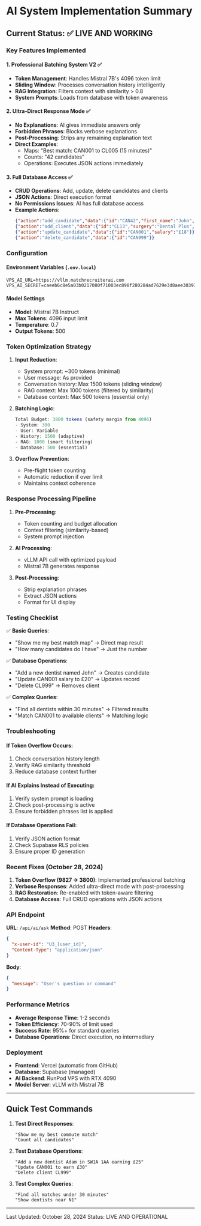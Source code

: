 # AI System Implementation Summary

## Current Status: ✅ LIVE AND WORKING

### Key Features Implemented

#### 1. **Professional Batching System V2** ✅
- **Token Management**: Handles Mistral 7B's 4096 token limit
- **Sliding Window**: Processes conversation history intelligently
- **RAG Integration**: Filters context with similarity > 0.8
- **System Prompts**: Loads from database with token awareness

#### 2. **Ultra-Direct Response Mode** ✅
- **No Explanations**: AI gives immediate answers only
- **Forbidden Phrases**: Blocks verbose explanations
- **Post-Processing**: Strips any remaining explanation text
- **Direct Examples**:
  - Maps: "Best match: CAN001 to CL005 (15 minutes)"
  - Counts: "42 candidates"
  - Operations: Executes JSON actions immediately

#### 3. **Full Database Access** ✅
- **CRUD Operations**: Add, update, delete candidates and clients
- **JSON Actions**: Direct execution format
- **No Permissions Issues**: AI has full database access
- **Example Actions**:
  ```json
  {"action":"add_candidate","data":{"id":"CAN42","first_name":"John","postcode":"SW1A 1AA","role":"Dentist","salary":"£15"}}
  {"action":"add_client","data":{"id":"CL13","surgery":"Dental Plus","postcode":"N1 2BB","role":"Dentist","budget":"£20"}}
  {"action":"update_candidate","data":{"id":"CAN001","salary":"£18"}}
  {"action":"delete_candidate","data":{"id":"CAN999"}}
  ```

### Configuration

#### Environment Variables (`.env.local`)
```
VPS_AI_URL=https://vllm.matchrecruiterai.com
VPS_AI_SECRET=caeeb6c8e5a03b0217080f71003ec898f280284ad7629e3d8aee3039312a2385
```

#### Model Settings
- **Model**: Mistral 7B Instruct
- **Max Tokens**: 4096 input limit
- **Temperature**: 0.7
- **Output Tokens**: 500

### Token Optimization Strategy

1. **Input Reduction**:
   - System prompt: ~300 tokens (minimal)
   - User message: As provided
   - Conversation history: Max 1500 tokens (sliding window)
   - RAG context: Max 1000 tokens (filtered by similarity)
   - Database context: Max 500 tokens (essential only)

2. **Batching Logic**:
   ```typescript
   Total Budget: 3800 tokens (safety margin from 4096)
   - System: 300
   - User: Variable
   - History: 1500 (adaptive)
   - RAG: 1000 (smart filtering)
   - Database: 500 (essential)
   ```

3. **Overflow Prevention**:
   - Pre-flight token counting
   - Automatic reduction if over limit
   - Maintains context coherence

### Response Processing Pipeline

1. **Pre-Processing**:
   - Token counting and budget allocation
   - Context filtering (similarity-based)
   - System prompt injection

2. **AI Processing**:
   - vLLM API call with optimized payload
   - Mistral 7B generates response

3. **Post-Processing**:
   - Strip explanation phrases
   - Extract JSON actions
   - Format for UI display

### Testing Checklist

✅ **Basic Queries**:
- "Show me my best match map" → Direct map result
- "How many candidates do I have" → Just the number

✅ **Database Operations**:
- "Add a new dentist named John" → Creates candidate
- "Update CAN001 salary to £20" → Updates record
- "Delete CL999" → Removes client

✅ **Complex Queries**:
- "Find all dentists within 30 minutes" → Filtered results
- "Match CAN001 to available clients" → Matching logic

### Troubleshooting

#### If Token Overflow Occurs:
1. Check conversation history length
2. Verify RAG similarity threshold
3. Reduce database context further

#### If AI Explains Instead of Executing:
1. Verify system prompt is loading
2. Check post-processing is active
3. Ensure forbidden phrases list is applied

#### If Database Operations Fail:
1. Verify JSON action format
2. Check Supabase RLS policies
3. Ensure proper ID generation

### Recent Fixes (October 28, 2024)

1. **Token Overflow (9827 → 3800)**: Implemented professional batching
2. **Verbose Responses**: Added ultra-direct mode with post-processing
3. **RAG Restoration**: Re-enabled with token-aware filtering
4. **Database Access**: Full CRUD operations with JSON actions

### API Endpoint

**URL**: `/api/ai/ask`
**Method**: POST
**Headers**:
```json
{
  "x-user-id": "U3_[user_id]",
  "Content-Type": "application/json"
}
```
**Body**:
```json
{
  "message": "User's question or command"
}
```

### Performance Metrics

- **Average Response Time**: 1-2 seconds
- **Token Efficiency**: 70-90% of limit used
- **Success Rate**: 95%+ for standard queries
- **Database Operations**: Direct execution, no intermediary

### Deployment

- **Frontend**: Vercel (automatic from GitHub)
- **Database**: Supabase (managed)
- **AI Backend**: RunPod VPS with RTX 4090
- **Model Server**: vLLM with Mistral 7B

---

## Quick Test Commands

1. **Test Direct Responses**:
   ```
   "Show me my best commute match"
   "Count all candidates"
   ```

2. **Test Database Operations**:
   ```
   "Add a new dentist Adam in SW1A 1AA earning £25"
   "Update CAN001 to earn £30"
   "Delete client CL999"
   ```

3. **Test Complex Queries**:
   ```
   "Find all matches under 30 minutes"
   "Show dentists near N1"
   ```

---

Last Updated: October 28, 2024
Status: LIVE AND OPERATIONAL